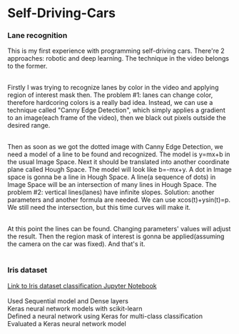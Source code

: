 # Self-Driving-Cars

<h3> Lane recognition </h3>
This is my first experience with programming self-driving cars. There're 2 approaches: robotic and deep learning. The technique in the video belongs to the former.<br><br>

Firstly I was trying to recognize lanes by color in the video and applying region of interest mask then. The problem #1: lanes can change color, therefore hardcoring colors is a really bad idea. Instead, we can use a technique called "Canny Edge Detection", which simply applies a gradient to an image(each frame of the video), then we black out pixels outside the desired range.<br><br>

Then as soon as we got the dotted image with Canny Edge Detection, we need a model of a line to be found and recognized. The model is y=mx+b in the usual Image Space. Next it should be translated into another coordinate plane called Hough Space. The model will look like b=-mx+y. A dot in Image space is gonna be a line in Hough Space. A line(a sequence of dots) in Image Space will be an intersection of many lines in Hough Space. The problem #2: vertical lines(lanes) have infinite slopes. Solution: another parameters and another formula are needed. We can use xcos(t)+ysin(t)=p. We still need the intersection, but this time curves will make it.<br><br>

At this point the lines can be found. Changing parameters' values will adjust the result. Then the region mask of interest is gonna be applied(assuming the camera on the car was fixed). And that's it.<br><br>


<h3> Iris dataset </h3>
<a href="https://github.com/MiddleZwei/Self-Driving-Cars/blob/master/KerasIrisDataset-NeuralNetwork/Iris%20Dataset-Keras.ipynb">Link to Iris dataset classification Jupyter Notebook</a> <br><br>
Used Sequential model and Dense layers<br>
Keras neural network models with scikit-learn<br>
Defined a neural network using Keras for multi-class classification <br>
Evaluated a Keras neural network model
